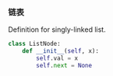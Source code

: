 ### 链表
Definition for singly-linked list.
```python
class ListNode:
    def __init__(self, x):
        self.val = x
        self.next = None
```
